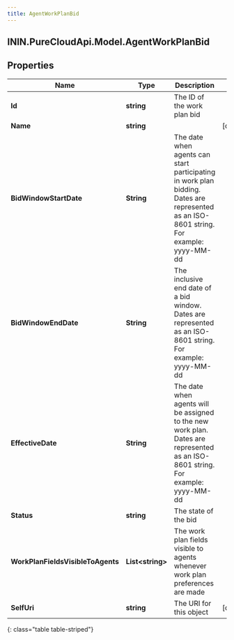 ```yaml
---
title: AgentWorkPlanBid
---
```

## ININ.PureCloudApi.Model.AgentWorkPlanBid

## Properties

|Name | Type | Description | Notes|
|------------ | ------------- | ------------- | -------------|
| **Id** | **string** | The ID of the work plan bid | |
| **Name** | **string** |  | [optional] |
| **BidWindowStartDate** | **String** | The date when agents can start participating in work plan bidding. Dates are represented as an ISO-8601 string. For example: yyyy-MM-dd | |
| **BidWindowEndDate** | **String** | The inclusive end date of a bid window. Dates are represented as an ISO-8601 string. For example: yyyy-MM-dd | |
| **EffectiveDate** | **String** | The date when agents will be assigned to the new work plan. Dates are represented as an ISO-8601 string. For example: yyyy-MM-dd | |
| **Status** | **string** | The state of the bid | |
| **WorkPlanFieldsVisibleToAgents** | **List&lt;string&gt;** | The work plan fields visible to agents whenever work plan preferences are made | |
| **SelfUri** | **string** | The URI for this object | [optional] |
{: class="table table-striped"}


